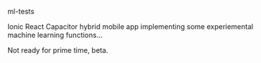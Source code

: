 ml-tests

Ionic React Capacitor hybrid mobile app implementing some experiemental machine learning functions...

Not ready for prime time, beta. 
